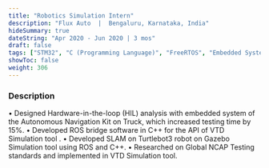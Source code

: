 ```yaml
---
title: "Robotics Simulation Intern"
description: "Flux Auto  |  Bengaluru, Karnataka, India"
hideSummary: true
dateString: "Apr 2020 - Jun 2020 | 3 mos"
draft: false
tags: ["STM32", "C (Programming Language)", "FreeRTOS", "Embedded Systems", "Communication Protocols", "CANOpen", "I2C", "GPIO", "USB", "UART", "ADC", "CI/CD", "Reverse Engineering", "Case Study"]
showToc: false
weight: 306
--- 
```


### Description

• Designed Hardware-in-the-loop (HIL) analysis with embedded system of the Autonomous Navigation Kit on
Truck, which increased testing time by 15%.
• Developed ROS bridge software in C++ for the API of VTD Simulation tool .
• Developed SLAM on Turtlebot3 robot on Gazebo Simulation tool using ROS and C++.
• Researched on Global NCAP Testing standards and implemented in VTD Simulation tool.
